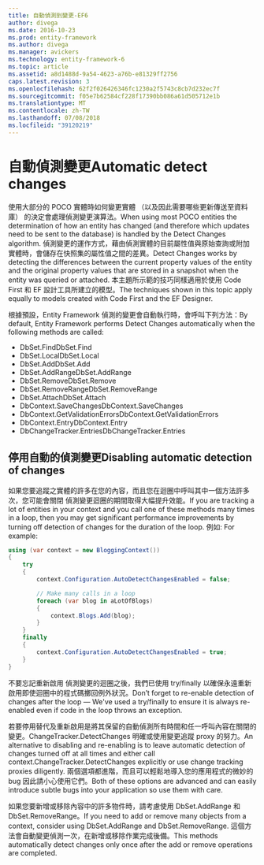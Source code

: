 ```yaml
---
title: 自動偵測到變更-EF6
author: divega
ms.date: 2016-10-23
ms.prod: entity-framework
ms.author: divega
ms.manager: avickers
ms.technology: entity-framework-6
ms.topic: article
ms.assetid: a8d1488d-9a54-4623-a76b-e81329ff2756
caps.latest.revision: 3
ms.openlocfilehash: 62f2f026426346fc1230a2f5743c8cb7d232ec7f
ms.sourcegitcommit: f05e7b62584cf228f17390bb086a61d505712e1b
ms.translationtype: MT
ms.contentlocale: zh-TW
ms.lasthandoff: 07/08/2018
ms.locfileid: "39120219"
---
```

# <a name="automatic-detect-changes"></a><span data-ttu-id="0ff50-102">自動偵測變更</span><span class="sxs-lookup"><span data-stu-id="0ff50-102">Automatic detect changes</span></span>
<span data-ttu-id="0ff50-103">使用大部分的 POCO 實體時如何變更實體 （以及因此需要哪些更新傳送至資料庫） 的決定會處理偵測變更演算法。</span><span class="sxs-lookup"><span data-stu-id="0ff50-103">When using most POCO entities the determination of how an entity has changed (and therefore which updates need to be sent to the database) is handled by the Detect Changes algorithm.</span></span> <span data-ttu-id="0ff50-104">偵測變更的運作方式，藉由偵測實體的目前屬性值與原始查詢或附加實體時，會儲存在快照集的屬性值之間的差異。</span><span class="sxs-lookup"><span data-stu-id="0ff50-104">Detect Changes works by detecting the differences between the current property values of the entity and the original property values that are stored in a snapshot when the entity was queried or attached.</span></span> <span data-ttu-id="0ff50-105">本主題所示範的技巧同樣適用於使用 Code First 和 EF 設計工具所建立的模型。</span><span class="sxs-lookup"><span data-stu-id="0ff50-105">The techniques shown in this topic apply equally to models created with Code First and the EF Designer.</span></span>  

<span data-ttu-id="0ff50-106">根據預設，Entity Framework 偵測的變更會自動執行時，會呼叫下列方法：</span><span class="sxs-lookup"><span data-stu-id="0ff50-106">By default, Entity Framework performs Detect Changes automatically when the following methods are called:</span></span>  

- <span data-ttu-id="0ff50-107">DbSet.Find</span><span class="sxs-lookup"><span data-stu-id="0ff50-107">DbSet.Find</span></span>  
- <span data-ttu-id="0ff50-108">DbSet.Local</span><span class="sxs-lookup"><span data-stu-id="0ff50-108">DbSet.Local</span></span>  
- <span data-ttu-id="0ff50-109">DbSet.Add</span><span class="sxs-lookup"><span data-stu-id="0ff50-109">DbSet.Add</span></span>  
- <span data-ttu-id="0ff50-110">DbSet.AddRange</span><span class="sxs-lookup"><span data-stu-id="0ff50-110">DbSet.AddRange</span></span>
- <span data-ttu-id="0ff50-111">DbSet.Remove</span><span class="sxs-lookup"><span data-stu-id="0ff50-111">DbSet.Remove</span></span>  
- <span data-ttu-id="0ff50-112">DbSet.RemoveRange</span><span class="sxs-lookup"><span data-stu-id="0ff50-112">DbSet.RemoveRange</span></span>
- <span data-ttu-id="0ff50-113">DbSet.Attach</span><span class="sxs-lookup"><span data-stu-id="0ff50-113">DbSet.Attach</span></span>  
- <span data-ttu-id="0ff50-114">DbContext.SaveChanges</span><span class="sxs-lookup"><span data-stu-id="0ff50-114">DbContext.SaveChanges</span></span>  
- <span data-ttu-id="0ff50-115">DbContext.GetValidationErrors</span><span class="sxs-lookup"><span data-stu-id="0ff50-115">DbContext.GetValidationErrors</span></span>  
- <span data-ttu-id="0ff50-116">DbContext.Entry</span><span class="sxs-lookup"><span data-stu-id="0ff50-116">DbContext.Entry</span></span>  
- <span data-ttu-id="0ff50-117">DbChangeTracker.Entries</span><span class="sxs-lookup"><span data-stu-id="0ff50-117">DbChangeTracker.Entries</span></span>  

## <a name="disabling-automatic-detection-of-changes"></a><span data-ttu-id="0ff50-118">停用自動的偵測變更</span><span class="sxs-lookup"><span data-stu-id="0ff50-118">Disabling automatic detection of changes</span></span>  

<span data-ttu-id="0ff50-119">如果您要追蹤之實體的許多在您的內容，而且您在迴圈中呼叫其中一個方法許多次，您可能會關閉 偵測變更迴圈的期間取得大幅提升效能。</span><span class="sxs-lookup"><span data-stu-id="0ff50-119">If you are tracking a lot of entities in your context and you call one of these methods many times in a loop, then you may get significant performance improvements by turning off detection of changes for the duration of the loop.</span></span> <span data-ttu-id="0ff50-120">例如: </span><span class="sxs-lookup"><span data-stu-id="0ff50-120">For example:</span></span>  

``` csharp
using (var context = new BloggingContext())
{
    try
    {
        context.Configuration.AutoDetectChangesEnabled = false;

        // Make many calls in a loop
        foreach (var blog in aLotOfBlogs)
        {
            context.Blogs.Add(blog);
        }
    }
    finally
    {
        context.Configuration.AutoDetectChangesEnabled = true;
    }
}
```  

<span data-ttu-id="0ff50-121">不要忘記重新啟用 偵測變更的迴圈之後，我們已使用 try/finally 以確保永遠重新啟用即使迴圈中的程式碼擲回例外狀況。</span><span class="sxs-lookup"><span data-stu-id="0ff50-121">Don’t forget to re-enable detection of changes after the loop — We've used a try/finally to ensure it is always re-enabled even if code in the loop throws an exception.</span></span>  

<span data-ttu-id="0ff50-122">若要停用替代及重新啟用是將其保留的自動偵測所有時間和任一呼叫內容在關閉的變更。ChangeTracker.DetectChanges 明確或使用變更追蹤 proxy 的努力。</span><span class="sxs-lookup"><span data-stu-id="0ff50-122">An alternative to disabling and re-enabling is to leave automatic detection of changes turned off at all times and either call context.ChangeTracker.DetectChanges explicitly or use change tracking proxies diligently.</span></span> <span data-ttu-id="0ff50-123">兩個選項都進階，而且可以輕鬆地導入您的應用程式的微妙的 bug 因此請小心使用它們。</span><span class="sxs-lookup"><span data-stu-id="0ff50-123">Both of these options are advanced and can easily introduce subtle bugs into your application so use them with care.</span></span>  

<span data-ttu-id="0ff50-124">如果您要新增或移除內容中的許多物件時，請考慮使用 DbSet.AddRange 和 DbSet.RemoveRange。</span><span class="sxs-lookup"><span data-stu-id="0ff50-124">If you need to add or remove many objects from a context, consider using DbSet.AddRange and DbSet.RemoveRange.</span></span> <span data-ttu-id="0ff50-125">這個方法會自動變更偵測一次，在新增或移除作業完成後備。</span><span class="sxs-lookup"><span data-stu-id="0ff50-125">This methods automatically detect changes only once after the add or remove operations are completed.</span></span> 
